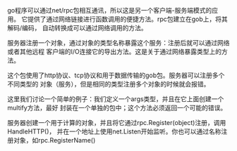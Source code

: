 go程序可以通过net/rpc包相互通讯，所以这是另一个客户端-服务端模式的应用。
它提供了通过网络链接进行函数调用的便捷方法。rpc包建立在gob上，将其解码/编码，
自动转换成可以通过网络调用的方法。

服务器注册一个对象，通过对象的类型名称暴露这个服务：注册后就可以通过网络或者其他远程
客户端的I/O连接它的导出方法。这是关于通过网络暴露类型上的方法。

这个包使用了http协议、tcp协议和用于数据传输的gob包。服务器可以注册多个不同类型的
对象（服务），但是相同的类型注册多个对象的时候就会报错。

这里我们讨论一个简单的例子：我们定义一个args类型，并且在它上面创建一个multify方法，最好
封装在一个单独的包中；这个方法必须返回一个可能的错误。

服务器创建一个用于计算的对象，并且将它通过rpc.Register(object)注册，调用HandleHTTP()，
并在一个地址上使用net.Listen开始监听。你也可以通过名称注册对象，如rpc.RegisterName()






